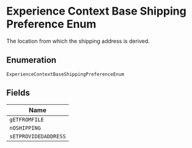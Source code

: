 
# Experience Context Base Shipping Preference Enum

The location from which the shipping address is derived.

## Enumeration

`ExperienceContextBaseShippingPreferenceEnum`

## Fields

| Name |
|  --- |
| `gETFROMFILE` |
| `nOSHIPPING` |
| `sETPROVIDEDADDRESS` |

